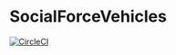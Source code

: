 # SocialForceVehicles

[![CircleCI](https://circleci.com/gh/TranKhacDat/SocialForceVehicles/tree/master.svg?style=shield)](https://circleci.com/gh/TranKhacDat/SocialForceVehicles/tree/master)